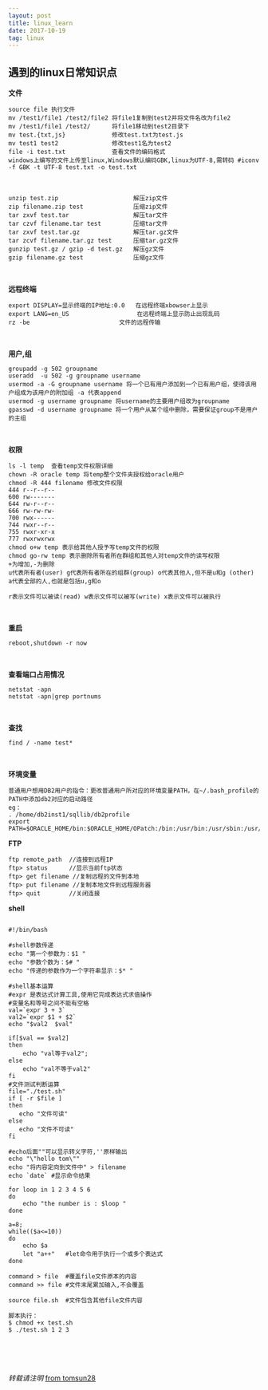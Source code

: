 ```yaml
---
layout: post
title: linux_learn
date: 2017-10-19
tag: linux
---
```


## 遇到的linux日常知识点

**文件**

	source file 执行文件
	mv /test1/file1 /test2/file2 将file1复制到test2并将文件名改为file2
	mv /test1/file1 /test2/      将file1移动到test2目录下
	mv test.{txt,js}             修改test.txt为test.js
	mv test1 test2               修改test1名为test2
	file -i test.txt             查看文件的编码格式
	windows上编写的文件上传至linux,Windows默认编码GBK,linux为UTF-8,需转码 #iconv -f GBK -t UTF-8 test.txt -o test.txt

<br>

	unzip test.zip                     解压zip文件
	zip filename.zip test              压缩zip文件
	tar zxvf test.tar                  解压tar文件
	tar czvf filename.tar test         压缩tar文件
	tar zxvf test.tar.gz               解压tar.gz文件
	tar zcvf filename.tar.gz test      压缩tar.gz文件
	gunzip test.gz / gzip -d test.gz   解压gz文件
	gzip filename.gz test              压缩gz文件

<br>

**远程终端**

	export DISPLAY=显示终端的IP地址:0.0   在远程终端xbowser上显示
	export LANG=en_US                   在远程终端上显示防止出现乱码
	rz -be                         文件的远程传输

<br>

**用户,组**

	groupadd -g 502 groupname
	useradd  -u 502 -g groupname username
	usermod -a -G groupname username 将一个已有用户添加到一个已有用户组，使得该用户组成为该用户的附加组 -a 代表append 
	usermod -g username groupname 将username的主要用户组改为groupname
	gpasswd -d username groupname 将一个用户从某个组中删除，需要保证group不是用户的主组


<br>

**权限**

	ls -l temp  查看temp文件权限详细
	chown -R oracle temp 将temp整个文件夹授权给oracle用户
	chmod -R 444 filename 修改文件权限
	444 r--r--r--
	600 rw-------
	644 rw-r--r--
	666 rw-rw-rw-
	700 rwx------
	744 rwxr--r--
	755 rwxr-xr-x 
	777 rwxrwxrwx 
	chmod o+w temp 表示给其他人授予写temp文件的权限
	chmod go-rw temp 表示删除所有者所在群组和其他人对temp文件的读写权限
	+为增加,-为删除
	u代表所有者(user) g代表所有者所在的组群(group) o代表其他人,但不是u和g (other) a代表全部的人,也就是包括u,g和o
	
	r表示文件可以被读(read) w表示文件可以被写(write) x表示文件可以被执行



<br>

**重启**

	reboot,shutdown -r now

<br>

**查看端口占用情况**

	netstat -apn
	netstat -apn|grep portnums

<br>

**查找**

	find / -name test*

<br>

**环境变量**

	普通用户想用DB2用户的指令：更改普通用户所对应的环境变量PATH，在~/.bash_profile的PATH中添加db2对应的启动路径
	eg：
	. /home/db2inst1/sqllib/db2profile
	export PATH=$ORACLE_HOME/bin:$ORACLE_HOME/OPatch:/bin:/usr/bin:/usr/sbin:/usr/local/bin:/usr/X11R6/bin:$HOME/bin:/home/db2inst1/sqllib/bin:/home/db2inst1/sqllib/adm:/home/db2inst1/sqllib/misc;

**FTP**

	ftp remote_path  //连接到远程IP
	ftp> status      //显示当前ftp状态
	ftp> get filename //复制远程的文件到本地
	ftp> put filename //复制本地文件到远程服务器
	ftp> quit        //关闭连接

**shell**  

```

#!/bin/bash

#shell参数传递
echo "第一个参数为：$1 "
echo "参数个数为：$# "
echo "传递的参数作为一个字符串显示：$* "

#shell基本运算
#expr 是表达式计算工具,使用它完成表达式求值操作
#变量名和等号之间不能有空格
val=`expr 3 + 3`  
val2=`expr $1 + $2`
echo "$val2  $val"

if[$val == $val2]
then
    echo "val等于val2";
else
    echo "val不等于val2"
fi
#文件测试判断运算
file="./test.sh"
if [ -r $file ]
then
   echo "文件可读"
else
   echo "文件不可读"
fi

#echo后面""可以显示转义字符,''原样输出
echo "\"hello tom\""  
echo "将内容定向到文件中" > filename 
echo `date` #显示命令结果

for loop in 1 2 3 4 5 6
do 
    echo "the number is : $loop " 
done

a=8;
while(($a<=10))
do
    echo $a 
	let "a++"   #let命令用于执行一个或多个表达式
done

command > file  #覆盖file文件原本的内容
command >> file #文件末尾累加输入,不会覆盖

source file.sh  #文件包含其他file文件内容

脚本执行：
$ chmod +x test.sh
$ ./test.sh 1 2 3

```

<br>
<br>
<br>

*转载请注明* [from tomsun28](http://usthe.com)